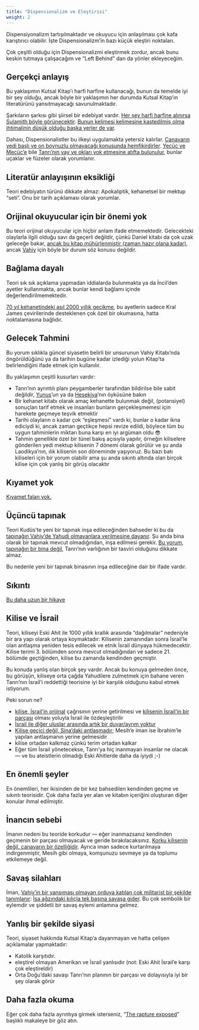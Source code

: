 ```yaml
---
title: "Dispensionalizm ve Eleştirisi"
weight: 2
---
```



Dispensiyonalizm tartışılmaktadır ve okuyucu için anlaşılması çok kafa karıştırıcı olabilir. İşte Dispensionalizm’in bazı küçük eleştiri noktaları.

Çok çeşitli olduğu için Dispensionalizmi eleştirmek zordur, ancak bunu keskin tutmaya çalışacağım ve “Left Behind” dan da yönler ekleyeceğim.


## Gerçekçi anlayış

<a name="16f7"></a>
Bu yaklaşımın Kutsal Kitap’ı harfi harfine kullanacağı, bunun da temelde iyi bir şey olduğu, ancak böyle bir yaklaşımın her durumda Kutsal Kitap’ın literatürünü yansıtmayacağı savunulmaktadır.

Şarkıların şarkısı gibi şiirsel bir edebiyat vardır. [Her şey harfi harfine alınırsa Sulamith böyle görünecektir](https://www.pinterest.com/pin/414894184412811101/). [Bunun kelimesi kelimesine kastedilmiş olma ihtimalinin düşük olduğu başka yerler de var](https://www.bibleserver.com/TR/Ye%C5%9Faya55%3A12).

Dahası, Dispensionalistler bu ilkeyi uygulamakta yetersiz kalırlar. [Canavarın yedi başlı ve on boynuzlu olmayacağı konusunda hemfikirdirler](https://www.bibleserver.com/TR/Vahiy13%3A1). [Yecüc ve Mecüc’e](https://www.bibleserver.com/TR/Vahiy20%3A8) bile [Tanrı’nın yay ve okları yok etmesine atıfta bulunulur](https://www.bibleserver.com/TR/Hezekiel39%3A3), bunlar uçaklar ve füzeler olarak yorumlanır.


## Literatür anlayışının eksikliği

<a name="41cf"></a>
Teori edebiyatın türünü dikkate almaz: Apokaliptik, kehanetsel bir mektup “seti”. Onu bir tarih açıklaması olarak yorumlar.


## Orijinal okuyucular için bir önemi yok

<a name="a509"></a>
Bu teori orijinal okuyucular için hiçbir anlam ifade etmemektedir. Gelecekteki olaylarla ilgili olduğu savı da geçerli değildir, çünkü Daniel kitabı da çok uzak geleceğe bakar, [ancak bu kitap mühürlenmiştir (zaman hazır olana kadar)](https://www.bibleserver.com/TR/Daniel8%3A26), ancak [Vahiy](https://www.bibleserver.com/TR/Vahiy22%3A10) için böyle bir durum söz konusu değildir.


## Bağlama dayalı

<a name="a4b2"></a>
Teori sık sık açıklama yapmadan iddialarda bulunmakta ya da İncil’den ayetler kullanmakta, ancak bunlar kendi bağlamı içinde değerlendirilmemektedir.

[70 yıl kehanetindeki asıl 2000 yıllık gecikme](https://www.bibleserver.com/TR/Daniel9%3A26-27), bu ayetlerin sadece Kral James çevirilerinde desteklenen çok özel bir okumasına, hatta noktalamasına bağlıdır.


## Gelecek Tahmini

<a name="e389"></a>
Bu yorum sıklıkla güncel siyasetin belirli bir unsurunun Vahiy Kitabı’nda öngörüldüğünü ya da tarihin bugüne kadar izlediği yolun Kitap’ta belirlendiğini ifade etmek için kullanılır.

Bu yaklaşımın çeşitli kusurları vardır:

- Tanrı’nın ayrıntılı planı peygamberler tarafından bildirilse bile sabit değildir, [Yunus](https://www.bibleserver.com/TR/Yunus3%3A4-10)’un ya da [Hesekiya](https://www.bibleserver.com/TR/Ye%C5%9Faya38%3A1-5)’nın öyküsüne bakın
- Bir kehanet kitabı olarak amaç kehanette bulunmak değil, (potansiyel) sonuçları tarif etmek ve insanları bunların gerçekleşmemesi için harekete geçmeye teşvik etmektir
- Tarihi olayların o kadar çok “eşleşmesi” vardı ki, bunlar o kadar ikna ediciydi ki, ancak zaman geçtikçe hepsi revize edildi, böylece tüm bu uygun tahminlerin miktarı buna karşı en iyi argüman oldu 😎
- Tahmin genellikle özel bir tünel bakış açısıyla yapılır, örneğin kiliselere gönderilen yedi mektup kilisenin 7 dönemi olarak görülür ve şu anda Laodikya’nın, ılık kilisenin son döneminde yaşıyoruz. Bu bazı batı kiliseleri için bir yorum olabilir ama şu anda sıkıntı altında olan birçok kilise için çok yanlış bir görüş olacaktır



## Kıyamet yok

<a name="039a"></a>
[Kıyamet falan yok.](../../../topics/others/expl/the-rapture)


## Üçüncü tapınak

<a name="1e67"></a>
Teori Kudüs’te yeni bir tapınak inşa edileceğinden bahseder ki bu da [tapınağın Vahiy’de Yahudi olmayanlara verilmesine dayanır](https://www.bibleserver.com/TR/Vahiy11%3A1-2). Şu anda bina olarak bir tapınak mevcut olmadığından, inşa edilmesi gerekir. [Bu yorum, tapınağın bir bina değil](../../../bible/keyword/expl/the-temple-and-the-presence-of-god), Tanrı’nın varlığının bir tasviri olduğunu dikkate almaz.

Bu nedenle yeni bir tapınak binasının inşa edileceğine dair bir ifade vardır.


## Sıkıntı

<a name="baa3"></a>
[Bu daha uzun bir hikaye](../../../content/army/expl/the-end-time-and-the-great-tribulation)


## Kilise ve İsrail

<a name="5d19"></a>
Teori, kiliseyi Eski Ahit ile 1000 yıllık krallık arasında “dağılmalar” nedeniyle bir ara yapı olarak ortaya koymaktadır: Kilisenin zamanından sonra İsrail’le olan antlaşma yeniden tesis edilecek ve etnik İsrail dünyaya hükmedecektir. Kilise terimi 3. bölümden sonra mevcut olmadığından ve sadece 21. bölümde geçtiğinden, kilise bu zamanda kendinden geçmiştir.

Bu konuda yanlış olan birçok şey vardır. Ancak bu konuya gelmeden önce, bu görüşün, kiliseye orta çağda Yahudilere zulmetmek için bahane veren Tanrı’nın İsrail’i reddettiği teorisine iyi bir karşılık olduğunu kabul etmek istiyorum.

Peki sorun ne?

- [kilise, İsrail’in orijinal](../../../background/israel/expl/the-church-is-part-of-israel) çağrısının yerine getirilmesi ve [kilisenin İsrail’in bir parçası](https://www.bibleserver.com/TR/Romal%C4%B1lar11%3A13-24) olması yoluyla İsrail ile özdeşleştirilir
- [İsrail ile diğer uluslar arasında artık bir duvar/ayrım yoktur](https://www.bibleserver.com/TR/Efesliler2%3A11-22)
- [Kilise geçici değil, Sina’daki antlaşmadır](https://www.bibleserver.com/TR/Galatyal%C4%B1lar3%3A15-29); Mesih’e iman ise İbrahim’le yapılan antlaşmanın yerine gelmesidir
- kilise ortadan kalkmaz çünkü terim ortadan kalkar
- Eğer tüm İsrail yönetecekse, Tanrı’ya hiç inanmayan insanlar ne olacak — ve bu ateistlerin olmadığı Eski Ahitlerde daha da iyiydi ;-)



## En önemli şeyler

<a name="c445"></a>
En önemlileri, her ikisinden de bir kez bahsedilen kendinden geçme ve sıkıntı teorisidir. Çok daha fazla yer alan ve kitabın içeriğini oluşturan diğer konular ihmal edilmiştir.


## İnancın sebebi

<a name="d9ea"></a>
İmanın nedeni bu teoride korkudur — eğer inanmazsanız kendinden geçmenin bir parçası olmayacak ve geride bırakılacaksınız. [Korku kilisenin değil, canavarın bir özelliğidir](../../../content/beasts/expl/the-nature-of-the-beast-in-the-book-of-revelation). Ayrıca iman sadece kurtarılmaya indirgenmiştir, Mesih gibi olmaya, komşunuzu sevmeye ya da toplumu etkilemeye değil.


## Savaş silahları

<a name="6f89"></a>
İman, [Vahiy’in bir yansıması olmayan orduya katılan çok militarist bir şekilde tanımlanır](https://www.bibleserver.com/TR/Vahiy14%3A1-5): [İsa ağzındaki kılıçla tek başına savaşa gider](https://www.bibleserver.com/TR/Vahiy19%3A21). Bu çok sembolik bir eylemdir ve şiddetli bir savaş eylemi anlamına gelmez.


## Yanlış bir şekilde siyasi

<a name="51cc"></a>
Teori, siyaset hakkında Kutsal Kitap’a dayanmayan ve hatta çelişen açıklamalar yapmaktadır:

- Katolik karşıtıdır.
- eleştirel olmayan Amerikan ve İsrail yanlısıdır (not: Eski Ahit İsrail’e karşı çok eleştireldir)
- Orta Doğu’daki savaşı Tanrı’nın planının bir parçası ve dolayısıyla iyi bir şey olarak görür



## Daha fazla okuma

<a name="b176"></a>
Eğer çok daha fazla ayrıntıya girmek isterseniz, “[The rapture exposed](https://www.amazon.de/Rapture-Exposed-Message-Hope-Revelation/dp/0813343143)” başlıklı makaleye bir göz atın.






[](https://github.com/revelation-today/revelation-today/blob/main/exampleSite/content/docs/topics/others/expl/dispensionalism-and-its-critic.tr.md)
